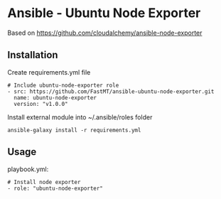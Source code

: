 # Ansible - Ubuntu Node Exporter


Based on https://github.com/cloudalchemy/ansible-node-exporter

## Installation

Create requirements.yml file

```
# Include ubuntu-node-exporter role
- src: https://github.com/FastMT/ansible-ubuntu-node-exporter.git
  name: ubuntu-node-exporter
  version: "v1.0.0"
```

Install external module into ~/.ansible/roles folder

```
ansible-galaxy install -r requirements.yml
```

## Usage

playbook.yml:

```
# Install node exporter
- role: "ubuntu-node-exporter"
```        